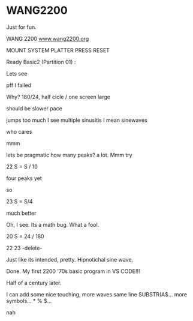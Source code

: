 # WANG2200
Just for fun.

WANG 2200  www.wang2200.org 

MOUNT SYSTEM PLATTER
PRESS RESET

Ready Basic2 (Partition 01)
:

Lets see

pff I failed

Why? 180/24, half cicle / one screen large 

should be slower pace

jumps too much I see multiple sinusitis I mean sinewaves 

who cares

mmm

lets be pragmatic how many peaks? a lot. Mmm try

22 S = S / 10

four peaks yet

so

23 S = S/4

much better

Oh, I see. Its a math bug. What a fool. 

20 S = 24 / 180

22 23  -delete-

Just like its intended, pretty.  Hipnotichal sine wave.  

Done. My first 2200 '70s basic program in VS CODE!!!

Half of a century later.

I can add some nice touching, more waves same line SUBSTR(A$... more symbols... * % $... 

nah 
